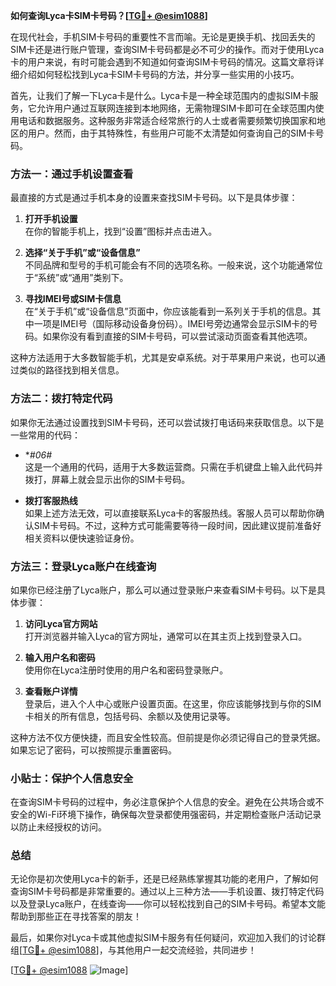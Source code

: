 **如何查询Lyca卡SIM卡号码？[[TG💪+ @esim1088](https://t.me/s/esim1088)]**

在现代社会，手机SIM卡号码的重要性不言而喻。无论是更换手机、找回丢失的SIM卡还是进行账户管理，查询SIM卡号码都是必不可少的操作。而对于使用Lyca卡的用户来说，有时可能会遇到不知道如何查询SIM卡号码的情况。这篇文章将详细介绍如何轻松找到Lyca卡SIM卡号码的方法，并分享一些实用的小技巧。

首先，让我们了解一下Lyca卡是什么。Lyca卡是一种全球范围内的虚拟SIM卡服务，它允许用户通过互联网连接到本地网络，无需物理SIM卡即可在全球范围内使用电话和数据服务。这种服务非常适合经常旅行的人士或者需要频繁切换国家和地区的用户。然而，由于其特殊性，有些用户可能不太清楚如何查询自己的SIM卡号码。

### **方法一：通过手机设置查看**

最直接的方式是通过手机本身的设置来查找SIM卡号码。以下是具体步骤：

1. **打开手机设置**  
   在你的智能手机上，找到“设置”图标并点击进入。

2. **选择“关于手机”或“设备信息”**  
   不同品牌和型号的手机可能会有不同的选项名称。一般来说，这个功能通常位于“系统”或“通用”类别下。

3. **寻找IMEI号或SIM卡信息**  
   在“关于手机”或“设备信息”页面中，你应该能看到一系列关于手机的信息。其中一项是IMEI号（国际移动设备身份码）。IMEI号旁边通常会显示SIM卡的号码。如果你没有看到直接的SIM卡号码，可以尝试滚动页面查看其他选项。

这种方法适用于大多数智能手机，尤其是安卓系统。对于苹果用户来说，也可以通过类似的路径找到相关信息。

### **方法二：拨打特定代码**

如果你无法通过设置找到SIM卡号码，还可以尝试拨打电话码来获取信息。以下是一些常用的代码：

- **#*06#**  
  这是一个通用的代码，适用于大多数运营商。只需在手机键盘上输入此代码并拨打，屏幕上就会显示出你的SIM卡号码。

- **拨打客服热线**  
  如果上述方法无效，可以直接联系Lyca卡的客服热线。客服人员可以帮助你确认SIM卡号码。不过，这种方式可能需要等待一段时间，因此建议提前准备好相关资料以便快速验证身份。

### **方法三：登录Lyca账户在线查询**

如果你已经注册了Lyca账户，那么可以通过登录账户来查看SIM卡号码。以下是具体步骤：

1. **访问Lyca官方网站**  
   打开浏览器并输入Lyca的官方网址，通常可以在其主页上找到登录入口。

2. **输入用户名和密码**  
   使用你在Lyca注册时使用的用户名和密码登录账户。

3. **查看账户详情**  
   登录后，进入个人中心或账户设置页面。在这里，你应该能够找到与你的SIM卡相关的所有信息，包括号码、余额以及使用记录等。

这种方法不仅方便快捷，而且安全性较高。但前提是你必须记得自己的登录凭据。如果忘记了密码，可以按照提示重置密码。

### **小贴士：保护个人信息安全**

在查询SIM卡号码的过程中，务必注意保护个人信息的安全。避免在公共场合或不安全的Wi-Fi环境下操作，确保每次登录都使用强密码，并定期检查账户活动记录以防止未经授权的访问。

### **总结**

无论你是初次使用Lyca卡的新手，还是已经熟练掌握其功能的老用户，了解如何查询SIM卡号码都是非常重要的。通过以上三种方法——手机设置、拨打特定代码以及登录Lyca账户，在线查询——你可以轻松找到自己的SIM卡号码。希望本文能帮助到那些正在寻找答案的朋友！

最后，如果你对Lyca卡或其他虚拟SIM卡服务有任何疑问，欢迎加入我们的讨论群组[[TG💪+ @esim1088](https://t.me/s/esim1088)]，与其他用户一起交流经验，共同进步！ 

[[TG💪+ @esim1088](https://t.me/s/esim1088) ![Image](https://i.postimg.cc/4NQfJmqS/Snipaste-2025-05-13-00-14-12.png)]